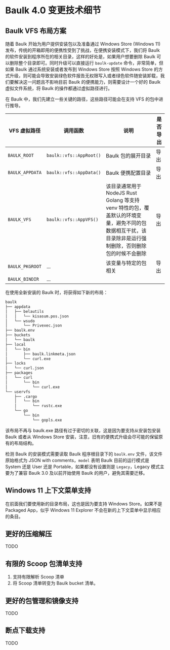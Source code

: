 # Baulk 4.0 变更技术细节

## Baulk VFS 布局方案

随着 Baulk 开始为用户提供安装包以及准备通过 Windows Store (Windows 11) 发布，传统的开箱即用的便携性受到了挑战，在便携安装模式下，我们将 Baulk 的软件安装到程序所在的相关目录，这样的好处是，如果用户想要删除 Baulk 可以删除整个目录即可。同时升级可以直接运行 `baulk-update` 命令，非常简单，但如果 Baulk 通过系统安装或者发布到 Windows Store 按照 Windows Store 的方式升级，则可能会导致安装绿色软件报告无权限写入或者绿色软件随安装卸载，我们要解决这一问题且不影响目前 Baulk 的便携能力，则需要设计一个好的 Baulk 虚拟文件系统，将 Baulk 的操作都通过虚拟路径进行。

在 Baulk 中，我们先建立一些关键的路径，这些路径可能会在支持 VFS 的包中进行推导。

|VFS 虚拟路径|调用函数|说明|是否导出|
|---|---|---|---|
|`BAULK_ROOT`|`baulk::vfs::AppRoot()`|Baulk 包的展开目录|导出|
|`BAULK_APPDATA`|`baulk::vfs::AppData()`|Baulk 便携配置目录|导出|
|`BAULK_VFS`|`baulk::vfs::AppVFS()`|该目录通常用于 NodeJS Rust Golang 等支持 venv 特性的包，覆盖默认的环境变量，避免不同的包数据相互干扰，该目录除非是运行强制删除，否则删除包的时候不会删除|导出|
|`BAULK_PKGROOT`|...|该变量与特定的包相关|导出|
|`BAULK_BINDIR`|...|||

在使用全新安装的 Baulk 时，将获得如下新的布局：

```txt
baulk
├── appdata
│   ├── belautils
│   │   └── kisasum.pos.json
│   └── wsudo
│       └── Privexec.json
├── baulk.env
├── buckets
│   └── baulk
├── local
│   └── bin
│       ├── baulk.linkmeta.json
│       └── curl.exe
├── locks
│   └── curl.json
├── packages
│   └── curl
│       └── bin
│           └── curl.exe
└── uservfs
    ├── .cargo
    │   └── bin
    │       └── rustc.exe
    └── go
        └── bin
            └── gopls.exe
```

该布局不再与 baulk.exe 路径有过于密切的关联，这是因为要支持从安装包安装 Baulk 或者从 Windows Store 安装，注意，旧有的便携式升级会尽可能的保留原有的布局结构。

检测 Baulk 的安装模式需要读取 Baulk 程序根目录下的 `baulk.env` 文件，该文件原始格式为 JSON with comments，`model` 表明 Baulk 目前的运行模式是 System 还是 User 还是 Portable，如果都没有设置则是 `Legacy`，Legacy 模式主要为了兼容 Baulk 3.0 及以前开始使用 Baulk 的用户，避免其需要迁移。

## Windows 11 上下文菜单支持

在前面我们要使用新的目录布局，这也是因为要支持 Windows Store。如果不是 Packaged App，似乎 Windows 11 Explorer 不会在新的上下文菜单中显示相应的条目。


## 更好的压缩解压

TODO

## 有限的 Scoop 包清单支持

1. 支持有限解析 Scoop 清单
2. 将 Scoop 清单转变为 Baulk bucket 清单。

## 更好的包管理和镜像支持

TODO

## 断点下载支持

TODO